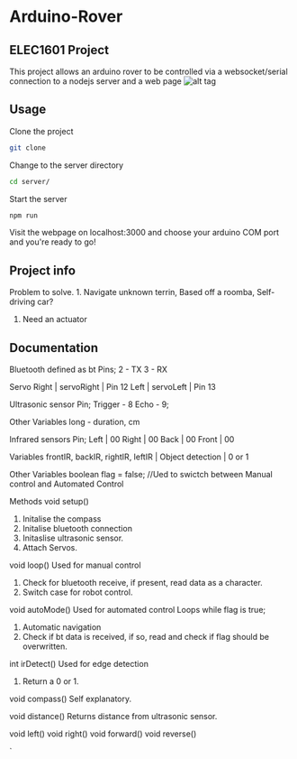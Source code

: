 # Arduino-Rover

## ELEC1601 Project

This project allows an arduino rover to be controlled via a websocket/serial connection to a nodejs server and a web page
![alt tag](https://dl.dropboxusercontent.com/u/14297267/project.png)

## Usage

Clone the project
```bash
git clone 
```
Change to the server directory
```bash
cd server/
```
Start the server
```bash
npm run
```
Visit the webpage on localhost:3000 and choose your arduino COM port and you're ready to go!

## Project info
  Problem to solve.
    1. Navigate unknown terrin, Based off a roomba, Self-driving car?

    
  1. Need an actuator
  

## Documentation
Bluetooth defined as bt
Pins;
  2 - TX
  3 - RX
  
Servo
  Right | servoRight | Pin 12
  Left | servoLeft | Pin 13
  
Ultrasonic sensor
  Pin;
  Trigger - 8
  Echo - 9;
  
  Other Variables
  long - duration, cm
  
Infrared sensors
  Pin;
  Left | 00
  Right | 00
  Back | 00
  Front | 00
  
  Variables
  frontIR, backIR, rightIR, leftIR | Object detection | 0 or 1
 
Other Variables
 boolean flag = false; //Ued to swictch between Manual control and Automated Control

Methods
void setup()
  1. Initalise the compass
  2. Initalise bluetooth connection
  3. Initaslise ultrasonic sensor.
  4. Attach Servos.
  
void loop()
  Used for manual control
  1. Check for bluetooth receive, if present, read data as a character.
  2. Switch case for robot control.
  
void autoMode()
  Used for automated control
  Loops while flag is true;
  1. Automatic navigation
  2. Check if bt data is received, if so, read and check if flag should be overwritten.
 
int irDetect()
  Used for edge detection
  1. Return a 0 or 1.
  
void compass()
  Self explanatory.
  
void distance()
  Returns distance from ultrasonic sensor.

void left()
void right()
void forward()
void reverse()

`
